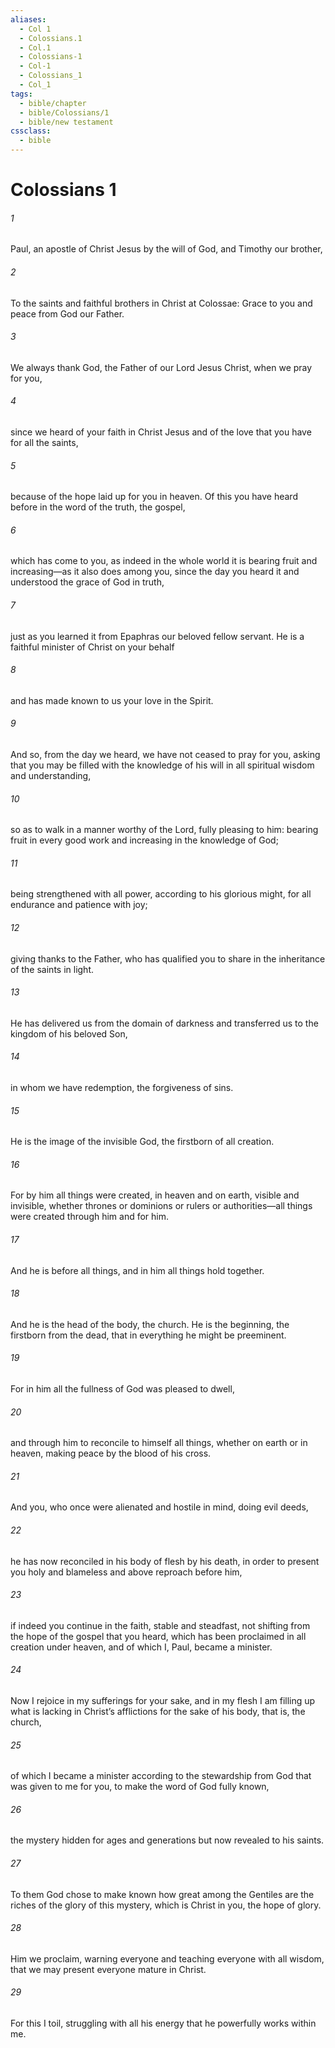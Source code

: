 ```yaml
---
aliases:
  - Col 1
  - Colossians.1
  - Col.1
  - Colossians-1
  - Col-1
  - Colossians_1
  - Col_1
tags:
  - bible/chapter
  - bible/Colossians/1
  - bible/new testament
cssclass:
  - bible
---
```


# Colossians 1

###### 1
Paul, an apostle of Christ Jesus by the will of God, and Timothy our brother,
###### 2
To the saints and faithful brothers in Christ at Colossae: Grace to you and peace from God our Father.
###### 3
We always thank God, the Father of our Lord Jesus Christ, when we pray for you,
###### 4
since we heard of your faith in Christ Jesus and of the love that you have for all the saints,
###### 5
because of the hope laid up for you in heaven. Of this you have heard before in the word of the truth, the gospel,
###### 6
which has come to you, as indeed in the whole world it is bearing fruit and increasing—as it also does among you, since the day you heard it and understood the grace of God in truth,
###### 7
just as you learned it from Epaphras our beloved fellow servant. He is a faithful minister of Christ on your behalf
###### 8
and has made known to us your love in the Spirit.
###### 9
And so, from the day we heard, we have not ceased to pray for you, asking that you may be filled with the knowledge of his will in all spiritual wisdom and understanding,
###### 10
so as to walk in a manner worthy of the Lord, fully pleasing to him: bearing fruit in every good work and increasing in the knowledge of God;
###### 11
being strengthened with all power, according to his glorious might, for all endurance and patience with joy;
###### 12
giving thanks to the Father, who has qualified you to share in the inheritance of the saints in light.
###### 13
He has delivered us from the domain of darkness and transferred us to the kingdom of his beloved Son,
###### 14
in whom we have redemption, the forgiveness of sins.
###### 15
He is the image of the invisible God, the firstborn of all creation.
###### 16
For by him all things were created, in heaven and on earth, visible and invisible, whether thrones or dominions or rulers or authorities—all things were created through him and for him.
###### 17
And he is before all things, and in him all things hold together.
###### 18
And he is the head of the body, the church. He is the beginning, the firstborn from the dead, that in everything he might be preeminent.
###### 19
For in him all the fullness of God was pleased to dwell,
###### 20
and through him to reconcile to himself all things, whether on earth or in heaven, making peace by the blood of his cross.
###### 21
And you, who once were alienated and hostile in mind, doing evil deeds,
###### 22
he has now reconciled in his body of flesh by his death, in order to present you holy and blameless and above reproach before him,
###### 23
if indeed you continue in the faith, stable and steadfast, not shifting from the hope of the gospel that you heard, which has been proclaimed in all creation under heaven, and of which I, Paul, became a minister.
###### 24
Now I rejoice in my sufferings for your sake, and in my flesh I am filling up what is lacking in Christ’s afflictions for the sake of his body, that is, the church,
###### 25
of which I became a minister according to the stewardship from God that was given to me for you, to make the word of God fully known,
###### 26
the mystery hidden for ages and generations but now revealed to his saints.
###### 27
To them God chose to make known how great among the Gentiles are the riches of the glory of this mystery, which is Christ in you, the hope of glory.
###### 28
Him we proclaim, warning everyone and teaching everyone with all wisdom, that we may present everyone mature in Christ.
###### 29
For this I toil, struggling with all his energy that he powerfully works within me.


